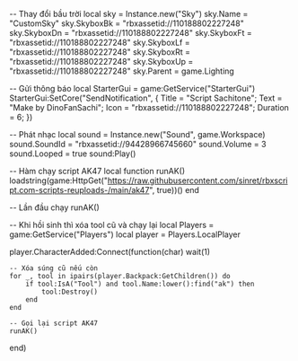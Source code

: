 -- Thay đổi bầu trời
local sky = Instance.new("Sky")
sky.Name = "CustomSky"
sky.SkyboxBk = "rbxassetid://110188802227248"
sky.SkyboxDn = "rbxassetid://110188802227248"
sky.SkyboxFt = "rbxassetid://110188802227248"
sky.SkyboxLf = "rbxassetid://110188802227248"
sky.SkyboxRt = "rbxassetid://110188802227248"
sky.SkyboxUp = "rbxassetid://110188802227248"
sky.Parent = game.Lighting

-- Gửi thông báo
local StarterGui = game:GetService("StarterGui")
StarterGui:SetCore("SendNotification", {
    Title = "Script Sachitone";
    Text = "Make by DinoFanSachi";
    Icon = "rbxassetid://110188802227248";
    Duration = 6;
})

-- Phát nhạc
local sound = Instance.new("Sound", game.Workspace)
sound.SoundId = "rbxassetid://94428966745660"
sound.Volume = 3
sound.Looped = true
sound:Play()

-- Hàm chạy script AK47
local function runAK()
    loadstring(game:HttpGet("https://raw.githubusercontent.com/sinret/rbxscript.com-scripts-reuploads-/main/ak47", true))()
end

-- Lần đầu chạy
runAK()

-- Khi hồi sinh thì xóa tool cũ và chạy lại
local Players = game:GetService("Players")
local player = Players.LocalPlayer

player.CharacterAdded:Connect(function(char)
    wait(1)
    
    -- Xóa súng cũ nếu còn
    for _, tool in ipairs(player.Backpack:GetChildren()) do
        if tool:IsA("Tool") and tool.Name:lower():find("ak") then
            tool:Destroy()
        end
    end

    -- Gọi lại script AK47
    runAK()
end)
